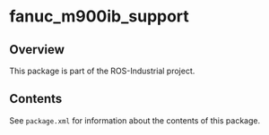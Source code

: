 # fanuc_m900ib_support

## Overview

This package is part of the ROS-Industrial project.

## Contents

See `package.xml` for information about the contents of this package.
